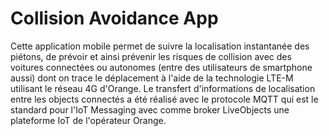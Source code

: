 # Collision Avoidance App
 Cette application mobile permet de suivre la localisation instantanée des piétons, de prévoir et ainsi prévenir les risques de collision avec des voitures connectées ou autonomes (entre des utilisateurs de smartphone aussi) dont on trace le déplacement à l'aide de la technologie LTE-M utilisant le réseau 4G d'Orange. Le transfert d'informations de localisation entre les objects connectés a été réalisé avec le protocole MQTT qui est le standard pour l'IoT Messaging avec comme broker LiveObjects une plateforme IoT de l'opérateur Orange.
